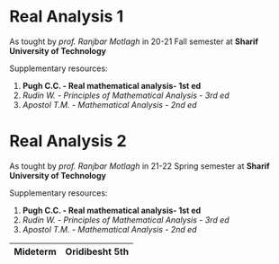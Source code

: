 # Real Analysis 1

As tought by _prof. Ranjbar Motlagh_ in 20-21 Fall semester at **Sharif University of Technology**

Supplementary resources:

1. **Pugh C.C. - Real mathematical analysis- 1st ed**
2. _Rudin W. - Principles of Mathematical Analysis - 3rd ed_
3. _Apostol T.M. - Mathematical Analysis - 2nd ed_

# Real Analysis 2

As tought by _prof. Ranjbar Motlagh_ in 21-22 Spring semester at **Sharif University of Technology**

Supplementary resources:

1. **Pugh C.C. - Real mathematical analysis- 1st ed**
2. _Rudin W. - Principles of Mathematical Analysis - 3rd ed_
3. _Apostol T.M. - Mathematical Analysis - 2nd ed_

| Mideterm | Oridibesht 5th |
| -------- | -------------- |
